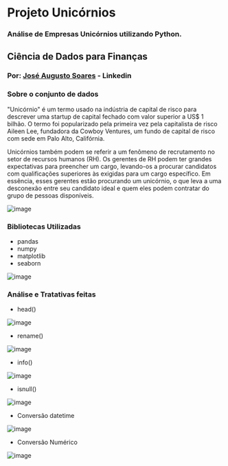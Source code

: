 # Projeto Unicórnios 
### Análise de Empresas Unicórnios utilizando Python.

## Ciência de Dados para Finanças
### Por: [José Augusto Soares](https://www.linkedin.com/in/j-augusto-oliveira/) - Linkedin

### Sobre o conjunto de dados
"Unicórnio" é um termo usado na indústria de capital de risco para descrever uma startup de capital fechado com valor superior a US$ 1 bilhão. O termo foi popularizado pela primeira vez pela capitalista de risco Aileen Lee, fundadora da Cowboy Ventures, um fundo de capital de risco com sede em Palo Alto, Califórnia.

Unicórnios também podem se referir a um fenômeno de recrutamento no setor de recursos humanos (RH). Os gerentes de RH podem ter grandes expectativas para preencher um cargo, levando-os a procurar candidatos com qualificações superiores às exigidas para um cargo específico. Em essência, esses gerentes estão procurando um unicórnio, o que leva a uma desconexão entre seu candidato ideal e quem eles podem contratar do grupo de pessoas disponíveis.

![image](https://github.com/user-attachments/assets/cd7b02bf-fd31-4c67-9526-e5fcab4c925f)

### Bibliotecas Utilizadas
* pandas
* numpy
* matplotlib
* seaborn

![image](https://github.com/user-attachments/assets/e7b801dd-97ca-4cf3-8b4d-3c67cb5fcf7b)

### Análise e Tratativas feitas
* head()
  
![image](https://github.com/user-attachments/assets/5e60bb79-d48d-43ea-876e-8a9ec0fe7960)

* rename()
  
![image](https://github.com/user-attachments/assets/d4ffc5c9-0573-4c16-a83e-9f5c258d7255)

* info()
  
![image](https://github.com/user-attachments/assets/2120ae22-bead-4586-b7d6-b820a2d67959)

* isnull()

![image](https://github.com/user-attachments/assets/e8c3ede5-1bf2-419b-af00-6368860d617c)

* Conversão datetime

![image](https://github.com/user-attachments/assets/2f3e4344-3da9-43a8-9f78-aed2bec21f57)

* Conversão Numérico

![image](https://github.com/user-attachments/assets/e6b4b75f-64ca-42b2-ac0f-a5b17de3c2a6)

